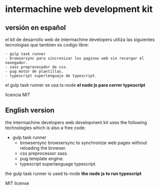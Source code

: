 # intermachine web development kit

## versión en español

el kit de desarrollo web de intermachine developers utiliza las siguientes tecnologias que tambien es codigo libre:

	- gulp task runner
	- browsersync para sincronizar las paginas web sin recargar el navegador.
	- sass preprocesador de css.
	- pug motor de plantillas.
	- typescript superlenguaje de typescript.

el gulp task runner se usa ts-node **el node js para correr typescript**

licencia MIT

## English version

the intermachine developers web development kit uses the following technologies which is also a free code:

- gulp task runner
	- browsersync browsersync to synchronize web pages without reloading the browser.
	- css preprocessor sass.
	- pug template engine.
	- typescript superlanguage typescript.

the gulp task runner is used ts-node **the node js to run typescript**

MIT license

